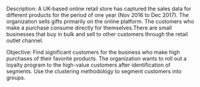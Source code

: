 Description: A UK-based online retail store has captured the sales data for different products for the period of one year (Nov 2016 to Dec 2017). The organization sells gifts primarily on the online platform. The customers who make a purchase consume directly for themselves.There are small businesses that buy in bulk and sell to other customers through the retail outlet channel.


Objective: Find significant customers for the business who make high purchases of their favorite products. The organization wants to roll out a loyalty program to the high-value customers after identification of segments. Use the clustering methodology to segment customers into groups.
